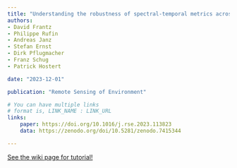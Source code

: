 ```yaml
---
title: "Understanding the robustness of spectral-temporal metrics across the global Landsat archive from 1984 to 2019"
authors:
- David Frantz
- Philippe Rufin
- Andreas Janz
- Stefan Ernst
- Dirk Pflugmacher
- Franz Schug
- Patrick Hostert

date: "2023-12-01"

publication: "Remote Sensing of Environment"

# You can have multiple links
# format is, LINK_NAME : LINK_URL
links:
    paper: https://doi.org/10.1016/j.rse.2023.113823
    data: https://zenodo.org/doi/10.5281/zenodo.7415344

---
```



[See the wiki page for tutorial!](https://github.com/hadisinaee/avicenna/wiki)